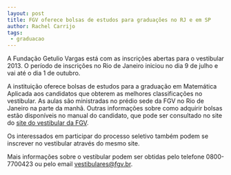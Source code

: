 ```yaml
---
layout: post
title: FGV oferece bolsas de estudos para graduações no RJ e em SP
author: Rachel Carrijo
tags:
 - graduacao
---
```


A Fundação Getulio Vargas está com as inscrições abertas para o
vestibular 2013. O período de inscrições no Rio de Janeiro iniciou no
dia 9 de julho e vai até o dia 1 de outubro.

A instituição oferece bolsas de estudos para a graduação em Matemática
Aplicada aos candidatos que obterem as melhores classificações no
vestibular. As aulas são ministradas no prédio sede da FGV no Rio de
Janeiro na parte da manhã. Outras informações sobre como adquirir
bolsas estão disponíveis no manual do candidato, que pode ser
consultado no site do
[site do vestibular da FGV](http://www.fgv.br/vestibular).

Os interessados em participar do processo seletivo também podem se
inscrever no vestibular através do mesmo site.

Mais informações sobre o vestibular podem ser obtidas pelo telefone
0800-7700423 ou pelo email vestibulares@fgv.br.

